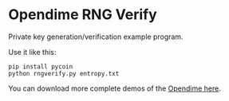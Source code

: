 # Opendime RNG Verify

Private key generation/verification example program. 

Use it like this:

```
pip install pycoin
python rngverify.py entropy.txt
```

You can download more complete demos of the [Opendime here](https://opendime.com/downloads).

